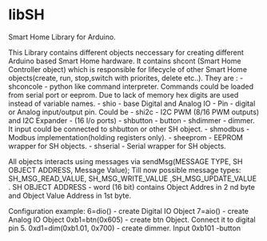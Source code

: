 # libSH
Smart Home Library for Arduino.

This Library contains different objects neccessary for creating different Arduino based Smart Home hardware.
It contains shcont (Smart Home Controller object) which is responsible for lifecycle of other Smart Home objects(create, run, stop,switch with priorites, delete etc..).
They are : 
    - shconcole - python like command interpreter. Commands could be loaded from serial port or eeprom.
      Due to lack of memory hex digits are used instead of variable names.
    - shio - base Digital and Analog IO
    - Pin - digital or Analog input/output pin. Could be 
    - shi2c - I2C PWM (8/16 PWM outputs) and I2C Expander - (16 I/o ports)
    - shbutton - button
    - shdimmer - dimmer. It input could be connected to shbutton or other SH object.
    - shmodbus - Modbus implementation(holding registers only).
    - sheeprom - EEPROM wrapper for SH objects.
    - shserial - Serial wrapper for SH objects.

All objects interacts using messages via sendMsg(MESSAGE TYPE, SH OBJECT ADDRESS, Message Value);
Till now possible message types:  SH_MSG_READ_VALUE, SH_MSG_WRITE_VALUE ,SH_MSG_UPDATE_VALUE . 
SH OBJECT ADDRESS - word (16 bit) contains Object Addres in 2 nd byte and Object Value Address in 1st byte.

Configuration example:
    6=dio() - create Digital IO Object
    7=aio() - create Analog IO Object
    0xb1=btn(0x605) - create btn Object. Connect it to digital pin 5.
    0xd1=dim(0xb1.01, 0x700) - create  dimmer. Input 0xb101 -button